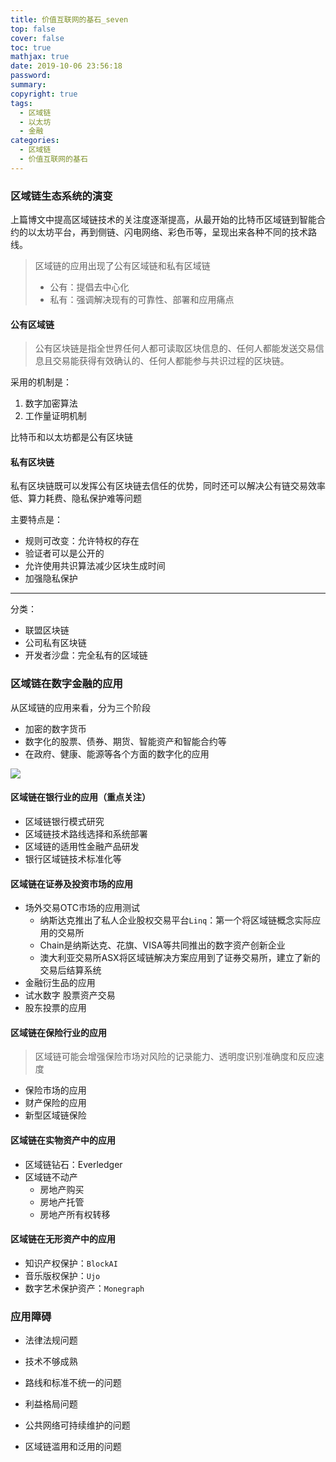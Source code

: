 ```yaml
---
title: 价值互联网的基石_seven
top: false
cover: false
toc: true
mathjax: true
date: 2019-10-06 23:56:18
password:
summary:
copyright: true
tags:
  - 区域链
  - 以太坊
  - 金融
categories:
  - 区域链
  - 价值互联网的基石
---
```


### 区域链生态系统的演变

上篇博文中提高区域链技术的关注度逐渐提高，从最开始的比特币区域链到智能合约的以太坊平台，再到侧链、闪电网络、彩色币等，呈现出来各种不同的技术路线。

> 区域链的应用出现了公有区域链和私有区域链
>
> - 公有：提倡去中心化
> - 私有：强调解决现有的可靠性、部署和应用痛点

#### 公有区域链

> 公有区块链是指全世界任何人都可读取区块信息的、任何人都能发送交易信息且交易能获得有效确认的、任何人都能参与共识过程的区块链。

<!--MORE-->

采用的机制是：

1. 数字加密算法
2. 工作量证明机制

比特币和以太坊都是公有区块链

#### 私有区块链

私有区块链既可以发挥公有区块链去信任的优势，同时还可以解决公有链交易效率低、算力耗费、隐私保护难等问题

主要特点是：

- 规则可改变：允许特权的存在
- 验证者可以是公开的
- 允许使用共识算法减少区块生成时间
- 加强隐私保护

-----

分类：

- 联盟区块链
- 公司私有区块链
- 开发者沙盘：完全私有的区域链



### 区域链在数字金融的应用

从区域链的应用来看，分为三个阶段

- 加密的数字货币
- 数字化的股票、债券、期货、智能资产和智能合约等
- 在政府、健康、能源等各个方面的数字化的应用

![](https://s2.ax1x.com/2019/10/07/ug5ITH.md.png)

#### 区域链在银行业的应用（重点关注）

- 区域链银行模式研究
- 区域链技术路线选择和系统部署
- 区域链的适用性金融产品研发
- 银行区域链技术标准化等

#### 区域链在证券及投资市场的应用

- 场外交易OTC市场的应用测试
  - 纳斯达克推出了私人企业股权交易平台`Linq`：第一个将区域链概念实际应用的交易所
  - Chain是纳斯达克、花旗、VISA等共同推出的数字资产创新企业
  - 澳大利亚交易所ASX将区域链解决方案应用到了证券交易所，建立了新的交易后结算系统
- 金融衍生品的应用
- 试水数字 股票资产交易
- 股东投票的应用

#### 区域链在保险行业的应用

> 区域链可能会增强保险市场对风险的记录能力、透明度识别准确度和反应速度

- 保险市场的应用
- 财产保险的应用
- 新型区域链保险

#### 区域链在实物资产中的应用

- 区域链钻石：Everledger
- 区域链不动产
  	- 房地产购买
  	- 房地产托管
  	- 房地产所有权转移

#### 区域链在无形资产中的应用

- 知识产权保护：`BlockAI`
- 音乐版权保护：`Ujo`
- 数字艺术保护资产：`Monegraph`



### 应用障碍

- 法律法规问题

- 技术不够成熟

- 路线和标准不统一的问题

- 利益格局问题

- 公共网络可持续维护的问题

- 区域链滥用和泛用的问题

  